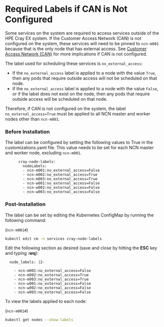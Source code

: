 # Required Labels if CAN is Not Configured

Some services on the system are required to access services outside of the HPE Cray EX system. If the Customer Access Network \(CAN\) is not configured on the system, these services will need to be pinned to `ncn-m001` because that is the only node that has external access. See [Customer Access Network \(CAN\)](Customer_Access_Network_CAN.md) for more implications if CAN is not configured.

The label used for scheduling these services is `no_external_access`:

- If the `no_external_access` label is applied to a node with the value `True`, then any pods that require outside access will not be scheduled on that node.
- If the `no_external_access` label is applied to a node with the value `False`, or if the label does not exist on the node, then any pods that require outside access will be scheduled on that node.

Therefore, if CAN is not configured on the system, the label `no_external_access=True` must be applied to all NCN master and worker nodes other than `ncn-m001`.

### Before Installation

The label can be configured by setting the following values to True in the customizations.yaml file. This value needs to be set for each NCN master and worker node, excluding `ncn-m001`.

```
      cray-node-labels:
        nodeLabels:
        - ncn-m001:no_external_access=False
        - ncn-m002:no_external_access=True
        - ncn-m003:no_external_access=True
        - ncn-w001:no_external_access=False
        - ncn-w002:no_external_access=False
        - ncn-w003:no_external_access=False
```

### Post-Installation

The label can be set by editing the Kubernetes ConfigMap by running the following command:

(`ncn-m001#`)
```bash
kubectl edit cm -n services cray-node-labels
```

Edit the following section as desired \(save and close by hitting the **ESC** key and typing **:wq**\):

```
  node_labels: |2-

    - ncn-m001:no_external_access=False
    - ncn-m002:no_external_access=True
    - ncn-m003:no_external_access=True
    - ncn-w001:no_external_access=False
    - ncn-w002:no_external_access=False
    - ncn-w003:no_external_access=False
```

To view the labels applied to each node:

(`ncn-m001#`)
```bash
kubectl get nodes --show-labels
```

